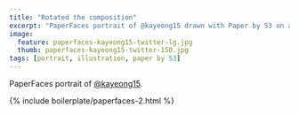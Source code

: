 ```yaml
---
title: "Rotated the composition"
excerpt: "PaperFaces portrait of @kayeong15 drawn with Paper by 53 on an iPad."
image:   
  feature: paperfaces-kayeong15-twitter-lg.jpg
  thumb: paperfaces-kayeong15-twitter-150.jpg
tags: [portrait, illustration, paper by 53]
---
```


PaperFaces portrait of [@kayeong15](http://twitter.com/kayeong15).

{% include boilerplate/paperfaces-2.html %}